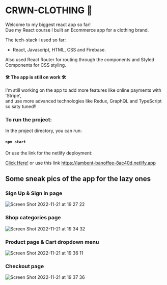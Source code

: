 # CRWN-CLOTHING 👑

Welcome to my biggest react app so far! </br>
Due my React course I built an Ecommerce app for a clothing brand.

The tech-stack i used so far:

- React, Javascript, HTML, CSS and Firebase.

Also used React Router for routing through the components and Styled Components for CSS styling.

#### 🛠 The app is still on work 🛠

I'm still working on the app to add more features like online payments with 'Stripe', </br>
and use more advanced technologies like Redux, GraphQL and TypeScript so saty tuned!!

### To run the project:

In the project directory, you can run:

#### `npm start`

Or use the link for the netlify deployment:

<a href="https://lambent-banoffee-8ac40d.netlify.app">Click Here!</a>
or use this link
https://lambent-banoffee-8ac40d.netlify.app

## Some sneak pics of the app for the lazy ones

### Sign Up & Sign in page

![Screen Shot 2022-11-21 at 19 27 22](https://user-images.githubusercontent.com/74708029/203121203-04421fd1-e4af-4539-ad45-54e08ec2ae50.png)

### Shop categories page

![Screen Shot 2022-11-21 at 19 34 32](https://user-images.githubusercontent.com/74708029/203122544-18f4ebcc-4981-4670-b10e-1b970c8264bb.png)

### Product page & Cart dropdown menu

![Screen Shot 2022-11-21 at 19 36 11](https://user-images.githubusercontent.com/74708029/203122883-21a38434-9e2f-4a7b-934b-d13ed2e4ebf3.png)

### Checkout page

![Screen Shot 2022-11-21 at 19 37 36](https://user-images.githubusercontent.com/74708029/203123166-c20442bf-b91f-49d2-9c1b-25322b3fbcfb.png)

